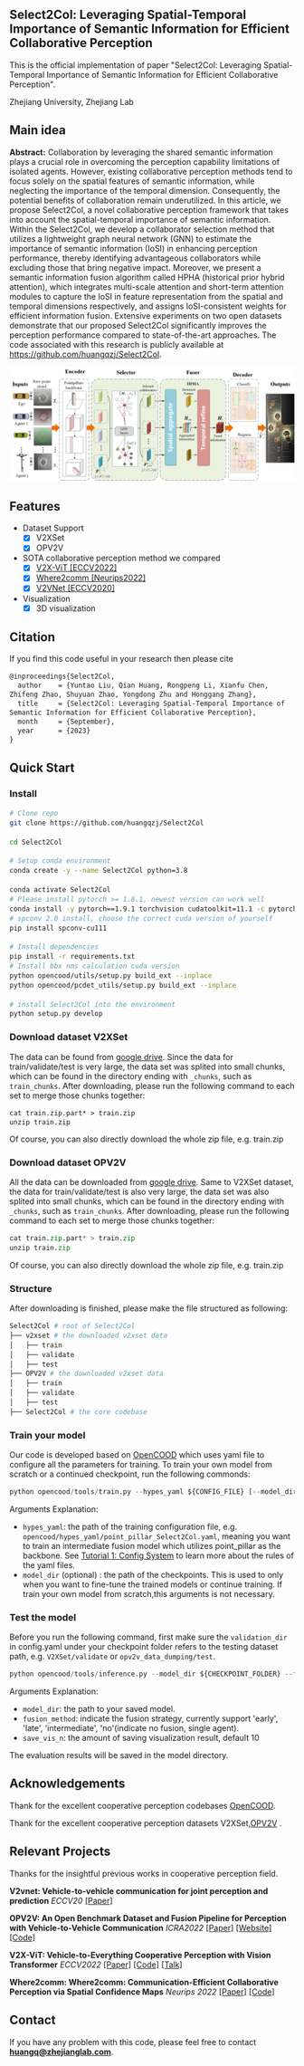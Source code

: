 ## Select2Col: Leveraging Spatial-Temporal Importance of Semantic Information for Efficient Collaborative Perception
This is the official implementation of paper "Select2Col: Leveraging Spatial-Temporal Importance of Semantic Information for Efficient Collaborative Perception".

 Zhejiang University, Zhejiang Lab

## Main idea
**Abstract:**  Collaboration by leveraging the shared semantic information plays a crucial role in overcoming the perception capability limitations of isolated agents. However, existing collaborative perception methods tend to focus solely on the spatial features of semantic information, while neglecting the importance of the temporal dimension. Consequently, the potential benefits of collaboration remain underutilized. In this article, we propose Select2Col, a novel collaborative perception framework that takes into account the spatial-temporal importance of semantic information. Within the Select2Col, we develop a collaborator selection method that utilizes a lightweight graph neural network (GNN) to estimate the importance of semantic information (IoSI) in enhancing perception performance, thereby identifying advantageous collaborators while excluding those that bring negative impact. Moreover, we present a semantic information fusion algorithm called HPHA (historical prior hybrid attention), which integrates multi-scale attention and short-term attention modules to capture the IoSI in feature representation from the spatial and temporal dimensions respectively, and assigns IoSI-consistent weights for efficient information fusion. Extensive experiments on two open datasets demonstrate that our proposed Select2Col significantly improves the perception performance compared to state-of-the-art approaches. The code associated with this research is publicly available at https://github.com/huangqzj/Select2Col.

![Select2Col](./images/Select2Col.png)

## Features

- Dataset Support
  - [x] V2XSet
  - [x] OPV2V

- SOTA collaborative perception method we compared
    - [x] [V2X-ViT [ECCV2022]](https://arxiv.org/abs/2203.10638)
    - [x] [Where2comm [Neurips2022]](https://arxiv.org/abs/2209.12836)
    - [x] [V2VNet [ECCV2020]](https://arxiv.org/abs/2008.07519)

- Visualization
  - [x] 3D visualization

## Citation

If you find this code useful in your research then please cite

```
@inproceedings{Select2Col,
  author    = {Yuntao Liu, Qian Huang, Rongpeng Li, Xianfu Chen, Zhifeng Zhao, Shuyuan Zhao, Yongdong Zhu and Honggang Zhang},
  title     = {Select2Col: Leveraging Spatial-Temporal Importance of Semantic Information for Efficient Collaborative Perception},
  month     = {September},  
  year      = {2023}
}
```

## Quick Start
### Install
```bash
# Clone repo
git clone https://github.com/huangqzj/Select2Col

cd Select2Col

# Setup conda environment
conda create -y --name Select2Col python=3.8

conda activate Select2Col
# Please install pytorch >= 1.8.1, newest version can work well
conda install -y pytorch==1.9.1 torchvision cudatoolkit=11.1 -c pytorch
# spconv 2.0 install, choose the correct cuda version of yourself
pip install spconv-cu111

# Install dependencies
pip install -r requirements.txt
# Install bbx nms calculation cuda version
python opencood/utils/setup.py build_ext --inplace
python opencood/pcdet_utils/setup.py build_ext --inplace

# install Select2Col into the environment
python setup.py develop
```

### Download dataset V2XSet
The data can be found from [google drive](https://drive.google.com/drive/folders/1r5sPiBEvo8Xby-nMaWUTnJIPK6WhY1B6?usp=sharing).  Since the data for train/validate/test
is very large, the data set was splited into small chunks, which can be found in the directory ending with `_chunks`, such as `train_chunks`. After downloading, please run the following command to each set to merge those chunks together:

```
cat train.zip.part* > train.zip
unzip train.zip
```
Of course, you can also directly download the whole zip file, e.g. train.zip

### Download dataset OPV2V
All the data can be downloaded from [google drive](https://drive.google.com/drive/folders/1dkDeHlwOVbmgXcDazZvO6TFEZ6V_7WUu). Same to V2XSet dataset, the data for train/validate/test
is also very large, the data set was also splited into small chunks, which can be found in the directory ending with `_chunks`, such as `train_chunks`. After downloading, please run the following command to each set to merge those chunks together:

```python
cat train.zip.part* > train.zip
unzip train.zip
```
Of course, you can also directly download the whole zip file, e.g. train.zip

### Structure
After downloading is finished, please make the file structured as following:

```sh
Select2Col # root of Select2Col
├── v2xset # the downloaded v2xset data
│   ├── train
│   ├── validate
│   ├── test
├── OPV2V # the downloaded v2xset data
│   ├── train
│   ├── validate
│   ├── test
├── Select2Col # the core codebase

```


### Train your model
Our code is developed based on [OpenCOOD](https://github.com/DerrickXuNu/OpenCOOD) which uses yaml file to configure all the parameters for training. To train your own model from scratch or a continued checkpoint, run the following commonds:
```python
python opencood/tools/train.py --hypes_yaml ${CONFIG_FILE} [--model_dir  ${CHECKPOINT_FOLDER}]
```
Arguments Explanation:
- `hypes_yaml`: the path of the training configuration file, e.g. `opencood/hypes_yaml/point_pillar_Select2Col.yaml`, meaning you want to train
an intermediate fusion model which utilizes point_pillar as the backbone. See [Tutorial 1: Config System](https://opencood.readthedocs.io/en/latest/md_files/config_tutorial.html) to learn more about the rules of the yaml files.
- `model_dir` (optional) : the path of the checkpoints. This is used to only when you want to fine-tune the trained models or continue training. If train your own model from scratch,this arguments is not necessary. 

### Test the model
Before you run the following command, first make sure the `validation_dir` in config.yaml under your checkpoint folder
refers to the testing dataset path, e.g. `V2XSet/validate` or `opv2v_data_dumping/test`. 

```python
python opencood/tools/inference.py --model_dir ${CHECKPOINT_FOLDER} --fusion_method ${FUSION_STRATEGY} --save_vis_n ${amount}
```
Arguments Explanation:
- `model_dir`: the path to your saved model.
- `fusion_method`: indicate the fusion strategy, currently support 'early', 'late', 'intermediate', 'no'(indicate no fusion, single agent).
- `save_vis_n`: the amount of saving visualization result, default 10

The evaluation results  will be saved in the model directory.

## Acknowledgements
Thank for the excellent cooperative perception codebases [OpenCOOD](https://github.com/DerrickXuNu/OpenCOOD).

Thank for the excellent cooperative perception datasets V2XSet,[OPV2V](https://mobility-lab.seas.ucla.edu/opv2v/) .

## Relevant Projects

Thanks for the insightful previous works in cooperative perception field.

**V2vnet: Vehicle-to-vehicle communication for joint perception and prediction** 
*ECCV20* [[Paper]](https://arxiv.org/abs/2008.07519) 

**OPV2V: An Open Benchmark Dataset and Fusion Pipeline for Perception with Vehicle-to-Vehicle Communication** 
*ICRA2022* [[Paper]](https://arxiv.org/abs/2109.07644) [[Website]](https://mobility-lab.seas.ucla.edu/opv2v/) [[Code]](https://github.com/DerrickXuNu/OpenCOOD)

**V2X-ViT: Vehicle-to-Everything Cooperative Perception with Vision Transformer** *ECCV2022* [[Paper]](https://arxiv.org/abs/2203.10638) [[Code]](https://github.com/DerrickXuNu/v2x-vit) [[Talk]](https://course.zhidx.com/c/MmQ1YWUyMzM1M2I3YzVlZjE1NzM=)

**Where2comm: Where2comm: Communication-Efficient Collaborative Perception via Spatial Confidence Maps** *Neurips 2022* [[Paper]](https://arxiv.org/abs/2209.12836) [[Code]](https://github.com/MediaBrain-SJTU/Where2comm) 



## Contact

If you have any problem with this code, please feel free to contact **huangq@zhejianglab.com**.


